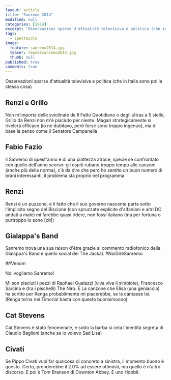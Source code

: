 ```yaml
---
layout: article
title: "Sanremo 2014"
modified: null
categories: [2014]
excerpt: "Osservazioni sparse d'attualità televisiva e politica (che in Italia sono poi la stessa cosa)..."
tags:
  - spettacolo
image: 
  feature: sanremo2014.jpg
  teaser: teasersanremo2014.jpg
  thumb: null
published: true
comments: true
---
```


Osservazioni sparse d'attualità televisiva e politica (che in Italia sono poi la stessa cosa)

## Renzi e Grillo

Non m'importa delle sviolinate de Il Fatto Quotidiano o degli ultras a 5 stelle, Grillo da Renzi non m'è piaciuto per niente. Magari strategicamente si rivelerà efficace (io ne dubitavo, però forse sono troppo ingenuo), ma di base la penso come il Senatore Campanella

## Fabio Fazio

Il Sanremo di quest'anno è di una piattezza atroce, specie se confrontato con quello dell'anno scorso: gli ospiti rubano troppo tempo alle canzoni (anche più della norma), c'è da dire che però ho sentito un buon numero di brani interessanti, il problema sta proprio nel programma

## Renzi

Renzi è un puzzone, e il fatto che il suo governo nascente parta sotto l'implicito segno del Biscione (con spruzzate esplicite d'alfaniani e altri DC andati a male) mi farebbe quasi ridere, non fossi italiano (ma per fortuna o purtroppo lo sono [cit])

## Gialappa's Band

Sanremo trova una sua raison d'être grazie al commento radiofonico della Gialappa's Band e quello social dei The JackaL #NoiDireSanremo

##Venom

Noi vogliamo Sanremo!

Mi son piaciuti i pezzi di Raphael Gualazzi (viva viva il simbiote), Francesco Sarcina e (tra i pischelli) The Niro. E La canzone che Elisa (una geniaccia) ha scritto per Renga probabilmente mi piacerebbe, se la cantasse lei. (Renga torna nei Timoria! basta con questo buonismoooo)

## Cat Stevens

Cat Stevens è stato fenomenale, e sotto la barba si cela l'identità segreta di Claudio Baglioni (anche se io volevo Sad Lisa)

## Civati

Se Pippo Civati vuol far qualcosa di concreto a sinistra, il momento buono è questo. Certo, prenderebbe il 2.0% ad essere ottimisti, ma quello è n'altro discorso. E poi è Tom Branson di Downton Abbey. E uno Hobbit.